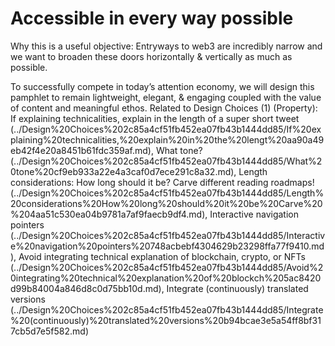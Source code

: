 # Accessible in every way possible

Why this is a useful objective: Entryways to web3 are incredibly narrow and we want to broaden these doors horizontally & vertically as much as possible.

To successfully compete in today’s attention economy, we will design this pamphlet to remain lightweight, elegant, & engaging coupled with the value of content and meaningful ethos. 
Related to Design Choices (1) (Property): If explaining technicalities, explain in the length of a super short tweet (../Design%20Choices%202c85a4cf51fb452ea07fb43b1444dd85/If%20explaining%20technicalities,%20explain%20in%20the%20lengt%20aa90a49eb42f4e20a8451b61fdc359af.md), What tone? (../Design%20Choices%202c85a4cf51fb452ea07fb43b1444dd85/What%20tone%20cf9eb933a22e4a3caf0d7ece291c8a32.md), Length considerations: How long should it be? Carve different reading roadmaps! (../Design%20Choices%202c85a4cf51fb452ea07fb43b1444dd85/Length%20considerations%20How%20long%20should%20it%20be%20Carve%20%204aa51c530ea04b9781a7af9faecb9df4.md), Interactive navigation pointers (../Design%20Choices%202c85a4cf51fb452ea07fb43b1444dd85/Interactive%20navigation%20pointers%20748acbebf4304629b23298ffa77f9410.md), Avoid integrating technical explanation of blockchain, crypto, or NFTs (../Design%20Choices%202c85a4cf51fb452ea07fb43b1444dd85/Avoid%20integrating%20technical%20explanation%20of%20blockch%205ac8420d99b84004a846d8c0d75bb10d.md), Integrate (continuously) translated versions (../Design%20Choices%202c85a4cf51fb452ea07fb43b1444dd85/Integrate%20(continuously)%20translated%20versions%20b94bcae3e5a54ff8bf317cb5d7e5f582.md)